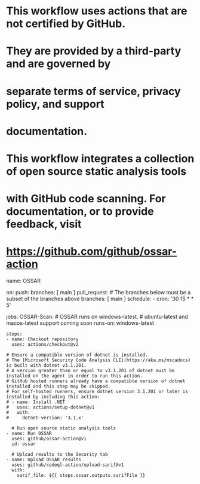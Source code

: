 # This workflow uses actions that are not certified by GitHub.
# They are provided by a third-party and are governed by
# separate terms of service, privacy policy, and support
# documentation.

# This workflow integrates a collection of open source static analysis tools
# with GitHub code scanning. For documentation, or to provide feedback, visit
# https://github.com/github/ossar-action
name: OSSAR

on:
  push:
    branches: [ main ]
  pull_request:
    # The branches below must be a subset of the branches above
    branches: [ main ]
  schedule:
    - cron: '30 15 * * 5'

jobs:
  OSSAR-Scan:
    # OSSAR runs on windows-latest.
    # ubuntu-latest and macos-latest support coming soon
    runs-on: windows-latest

    steps:
    - name: Checkout repository
      uses: actions/checkout@v2

    # Ensure a compatible version of dotnet is installed.
    # The [Microsoft Security Code Analysis CLI](https://aka.ms/mscadocs) is built with dotnet v3.1.201.
    # A version greater than or equal to v3.1.201 of dotnet must be installed on the agent in order to run this action.
    # GitHub hosted runners already have a compatible version of dotnet installed and this step may be skipped.
    # For self-hosted runners, ensure dotnet version 3.1.201 or later is installed by including this action:
    # - name: Install .NET
    #   uses: actions/setup-dotnet@v1
    #   with:
    #     dotnet-version: '3.1.x'

      # Run open source static analysis tools
    - name: Run OSSAR
      uses: github/ossar-action@v1
      id: ossar

      # Upload results to the Security tab
    - name: Upload OSSAR results
      uses: github/codeql-action/upload-sarif@v1
      with:
        sarif_file: ${{ steps.ossar.outputs.sarifFile }}
